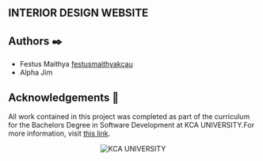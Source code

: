 ## INTERIOR DESIGN WEBSITE













## Authors :black_nib:

* Festus Maithya [festusmaithyakcau](https://github.com/festusmaithyakcau)
* Alpha Jim

## Acknowledgements :pray:

All work contained in this project was completed as part of the curriculum for the Bachelors Degree in Software Development at KCA UNIVERSITY.For more information, visit
[this link](https://www.kcau.ac.ke/).

<p align="center">
  <img src="https://imgs.search.brave.com/MTbtOFwZkcm_5kD492on7rnZtOFLek3Z3kLxhZT_UDw/rs:fit:860:0:0/g:ce/aHR0cHM6Ly93d3cu/ZWR1b3BpbmlvbnMu/Y29tL3dwLWNvbnRl/bnQvdXBsb2Fkcy8y/MDIyLzA0L0tDQS11/bml2ZXJzaXR5LWxv/Z28ucG5n" alt="KCA UNIVERSITY">
</p>



